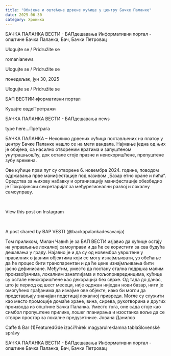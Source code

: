 ```yaml
---
title: "Обијене и оштећене дрвене кућице у центру Бачке Паланке"
date: 2025-06-30
category: Хроника
---
```


БАЧКА ПАЛАНКА ВЕСТИ - БАПдешавања Информативни портал - општине Бачка Паланка, Бач, Бачки Петровац

Ulogujte se / Pridružite se

romanianews

Ulogujte se / Pridružite se

понедељак, јун 30, 2025

Ulogujte se / Pridružite se

БАП ВЕСТИИнформативни портал

Куцајте овдеПретражи

БАЧКА ПАЛАНКА ВЕСТИ - БАПдешавања news

type here...Претрага

БАЧКА ПАЛАНКА – Неколико дрвених кућица постављених на платоу у центру Бачке Паланке нашло се на мети вандала. Најмање једна од њих је обијена, са насилно отвореним вратима и запуштеном унутрашњошћу, док остале стоје празне и неискоришћене, препуштене зубу времена.

Ове кућице први пут су отворене 6. новембра 2024. године, поводом одржавања прве манифестације под називом „Базар етно хране и пића“. Средства за њихову набавку и организацију манифестације обезбедио је Покрајински секретаријат за међурегионални развој и локалну самоуправу.


 










View this post on Instagram






















 


A post shared by BAP VESTI (@backapalankadesavanja)



Том приликом, Милан Чавић је за БАП ВЕСТИ изјавио да кућице остају на управљање локалној самоуправи и да ће се користити за сва будућа дешавања у граду. Најавио је и да су од новембра уврштене у правилник о јавним објектима који се могу изнајмљивати, уз обећање да ће процес бити транспарентан и да ће цене изнајмљивања бити јасно дефинисане.
Међутим, уместо да постану стална подршка малим произвођачима, локалним занатлијама и пољопривредницима, кућице су остале неискоришћене као декорација без сврхе. Од тада до данас, што је период од шест месеци, није одржан ниједан нови базар, нити је омогућено грађанима да изнајме ове објекте, иако би могли да представљају значајан подстицај локалној привреди.
Могле су служити као место промоције домаће хране, вина, сирева, рукотворина и других производа из општине Бачка Паланка. Уместо тога, оне сада стоје као симбол пропуштене прилике, лошег планирања и изостанка воље да се створи простор за локалне предузетнике.
Јована Данилов

Caffe & Bar (1)FeaturedGde izaći?hírek magyarulreklamna tablaSlovenské správy

БАЧКА ПАЛАНКА ВЕСТИ - БАПдешавања Информативни портал - општине Бачка Паланка, Бач, Бачки Петровац
